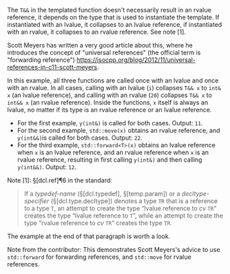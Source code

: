 The `T&&` in the templated function doesn't necessarily result in an rvalue reference, it depends on the type that is used to instantiate the template. If instantiated with an lvalue, it collapses to an lvalue reference, if instantiated with an rvalue, it collapses to an rvalue reference. See note [1].

Scott Meyers has written a very good article about this, where he introduces the concept of "universal references" (the official term is "forwarding reference") <https://isocpp.org/blog/2012/11/universal-references-in-c11-scott-meyers>.

In this example, all three functions are called once with an lvalue and once with an rvalue. In all cases, calling with an lvalue (`i`) collapses `T&& x` to `int& x` (an lvalue reference), and calling with an rvalue (`20`) collapses `T&& x` to `int&& x` (an rvalue reference). Inside the functions, `x` itself is always an lvalue, no matter if its type is an rvalue reference or an lvalue reference.

- For the first example, `y(int&)` is called for both cases. Output: `11`.
- For the second example, `std::move(x)` obtains an rvalue reference, and `y(int&&)`is called for both cases. Output: `22`.
- For the third example, `std::forward<T>(x)` obtains an lvalue reference when `x` is an lvalue reference, and an rvalue reference when `x` is an rvalue reference, resulting in first calling `y(int&)` and then calling `y(int&&)`. Output: `12`.

Note [1]: §[dcl.ref]¶6 in the standard:

> If a *typedef-name* (§[dcl.typedef], §[temp.param]) or a *decltype-specifier* (§[dcl.type.decltype]) denotes a type `TR` that is a reference to a type `T`, an attempt to create the type “lvalue reference to *cv* `TR`” creates the type “lvalue reference to `T`”, while an attempt to create the type “rvalue reference to *cv* `TR`” creates the type `TR`.

The example at the end of that paragraph is worth a look. 

Note from the contributor: This demonstrates Scott Meyers's advice to use `std::forward` for forwarding references, and `std::move` for rvalue references.